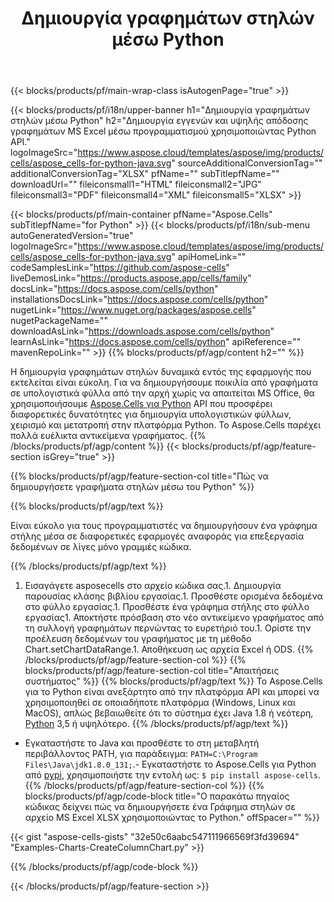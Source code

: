 ﻿---
title: Δημιουργία γραφημάτων στηλών μέσω Python
url: /el/python-java/create-column-chart/
description: Python Δείγμα κώδικα για τη δημιουργία γραφημάτων στηλών στο Excel χρησιμοποιώντας τη Βιβλιοθήκη Python. Χρησιμοποιήστε αυτόν τον κώδικα για τη δημιουργία ενός γραφήματος στήλης στο MS Excel εντός εφαρμογής που βασίζεται σε Python.
---
{{< blocks/products/pf/main-wrap-class isAutogenPage="true" >}}

{{< blocks/products/pf/i18n/upper-banner h1="Δημιουργία γραφημάτων στηλών μέσω Python" h2="Δημιουργία εγγενών και υψηλής απόδοσης γραφημάτων MS Excel μέσω προγραμματισμού χρησιμοποιώντας Python API." logoImageSrc="https://www.aspose.cloud/templates/aspose/img/products/cells/aspose_cells-for-python-java.svg" sourceAdditionalConversionTag="" additionalConversionTag="XLSX" pfName="" subTitlepfName="" downloadUrl="" fileiconsmall1="HTML" fileiconsmall2="JPG" fileiconsmall3="PDF" fileiconsmall4="XML" fileiconsmall5="XLSX" >}}

{{< blocks/products/pf/main-container pfName="Aspose.Cells" subTitlepfName="for Python" >}}
{{< blocks/products/pf/i18n/sub-menu autoGeneratedVersion="true" logoImageSrc="https://www.aspose.cloud/templates/aspose/img/products/cells/aspose_cells-for-python-java.svg" apiHomeLink="" codeSamplesLink="https://github.com/aspose-cells" liveDemosLink="https://products.aspose.app/cells/family" docsLink="https://docs.aspose.com/cells/python" installationsDocsLink="https://docs.aspose.com/cells/python" nugetLink="https://www.nuget.org/packages/aspose.cells" nugetPackageName="" downloadAsLink="https://downloads.aspose.com/cells/python" learnAsLink="https://docs.aspose.com/cells/python" apiReference="" mavenRepoLink="" >}}
{{% blocks/products/pf/agp/content h2="" %}}

Η δημιουργία γραφημάτων στηλών δυναμικά εντός της εφαρμογής που εκτελείται είναι εύκολη. Για να δημιουργήσουμε ποικιλία από γραφήματα σε υπολογιστικά φύλλα από την αρχή χωρίς να απαιτείται MS Office, θα χρησιμοποιήσουμε [Aspose.Cells για Python](https://pypi.org/project/aspose.cells)  API που προσφέρει διαφορετικές δυνατότητες για δημιουργία υπολογιστικών φύλλων, χειρισμό και μετατροπή στην πλατφόρμα Python. Το Aspose.Cells παρέχει πολλά ευέλικτα αντικείμενα γραφήματος.
{{% /blocks/products/pf/agp/content %}}
{{< blocks/products/pf/agp/feature-section isGrey="true" >}}

{{% blocks/products/pf/agp/feature-section-col title="Πώς να δημιουργήσετε γραφήματα στηλών μέσω του Python" %}}

{{% blocks/products/pf/agp/text %}}

Είναι εύκολο για τους προγραμματιστές να δημιουργήσουν ένα γράφημα στήλης μέσα σε διαφορετικές εφαρμογές αναφοράς για επεξεργασία δεδομένων σε λίγες μόνο γραμμές κώδικα.

{{% /blocks/products/pf/agp/text %}}

1. Εισαγάγετε asposecells στο αρχείο κώδικα σας.1. Δημιουργία παρουσίας κλάσης βιβλίου εργασίας.1. Προσθέστε ορισμένα δεδομένα στο φύλλο εργασίας.1. Προσθέστε ένα γράφημα στήλης στο φύλλο εργασίας1. Αποκτήστε πρόσβαση στο νέο αντικείμενο γραφήματος από τη συλλογή γραφημάτων περνώντας το ευρετήριό του.1. Ορίστε την προέλευση δεδομένων του γραφήματος με τη μέθοδο Chart.setChartDataRange.1. Αποθήκευση ως αρχεία Excel ή ODS.
{{% /blocks/products/pf/agp/feature-section-col %}}
{{% blocks/products/pf/agp/feature-section-col title="Απαιτήσεις συστήματος" %}}
{{% blocks/products/pf/agp/text %}}
 Το Aspose.Cells για το Python είναι ανεξάρτητο από την πλατφόρμα API και μπορεί να χρησιμοποιηθεί σε οποιαδήποτε πλατφόρμα (Windows, Linux και MacOS), απλώς βεβαιωθείτε ότι το σύστημα έχει Java 1.8 ή νεότερη, [Python](https://www.python.org/downloads/) 3,5 ή υψηλότερο.
{{% /blocks/products/pf/agp/text %}}
- Εγκαταστήστε το Java και προσθέστε το στη μεταβλητή περιβάλλοντος PATH, για παράδειγμα: <code>PATH=C:\Program Files\Java\jdk1.8.0_131;</code>.- Εγκαταστήστε το Aspose.Cells για Python από <a href="https://pypi.org/project/aspose-cells/">pypi</a>, χρησιμοποιήστε την εντολή ως: <code>$ pip install aspose-cells</code>.
{{% /blocks/products/pf/agp/feature-section-col %}}
{{% blocks/products/pf/agp/code-block title="Ο παρακάτω πηγαίος κώδικας δείχνει πώς να δημιουργήσετε ένα Γράφημα στηλών σε αρχείο MS Excel XLSX χρησιμοποιώντας το Python." offSpacer="" %}}

{{< gist "aspose-cells-gists" "32e50c6aabc547111966569f3fd39694" "Examples-Charts-CreateColumnChart.py" >}}

{{% /blocks/products/pf/agp/code-block %}}

{{< /blocks/products/pf/agp/feature-section >}}

<!-- aboutfile Starts -->